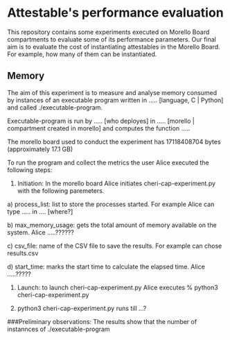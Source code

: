 # Attestable's performance evaluation

This repository contains some experiments executed on Morello Board compartments to evaluate some of its performance parameters. Our final aim is to evaluate the cost of instantiating attestables in the Morello Board. For example, how many of them can be instantiated.


## Memory
The aim of this experiment is to measure and analyse memory
consumed by instances of an executable
program written in ..... [language, C | Python] and called ./executable-program.

Executable-program is run by ..... [who deployes] in .....
[morello | compartment created in morello]
and computes the function .....

The morello board used to conduct the experiment
has 17118408704 bytes  (approximately 17.1 GB)

To run the program and collect the metrics the user
Alice executed the following steps:


1) Initiation: In the morello board Alice initiates cheri-cap-experiment.py with the
following paremeters.

a) process_list: list to store the processes started. For
   example Alice can type .....  in .... [where?]

b) max_memory_usage: gets the total amount of memory available on the system.
   Alice .....??????

c) csv_file: name of the CSV file to save the results. For
   example can chose results.csv

d) start_time: marks the start time to calculate the elapsed time.
   Alice .....?????

1) Launch: to launch cheri-cap-experiment.py Alice executes
   % python3 cheri-cap-experiment.py

1) python3 cheri-cap-experiment.py runs till ...?


###Preliminary observations:
The results show that the number of instannces of ./executable-program
 


